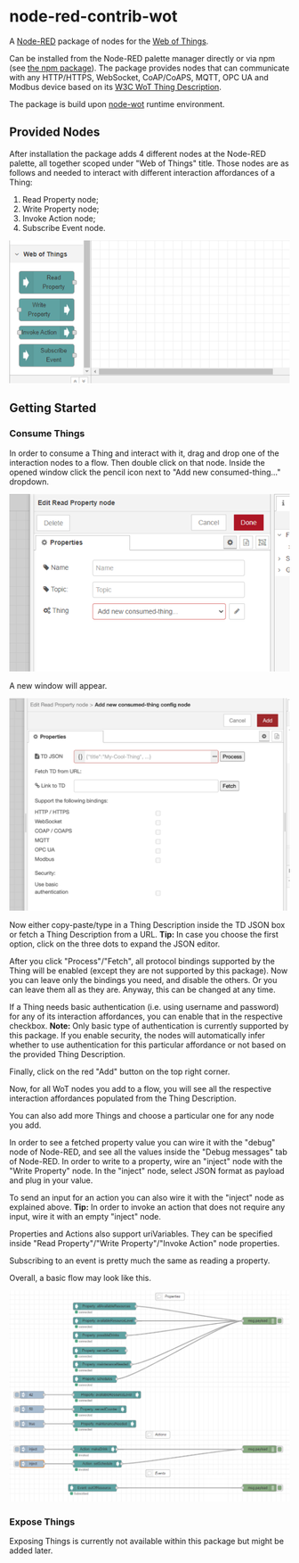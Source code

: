 # node-red-contrib-wot

A [Node-RED](https://nodered.org/) package of nodes for the [Web of Things](https://www.w3.org/WoT/).

Can be installed from the Node-RED palette manager directly or via npm (see [the npm package](https://www.npmjs.com/package/node-red-contrib-web-of-things)).
The package provides nodes that can communicate with any HTTP/HTTPS, WebSocket, CoAP/CoAPS, MQTT, OPC UA and Modbus device based on its [W3C WoT Thing Description](https://www.w3.org/TR/wot-thing-description/).

The package is build upon [node-wot](https://github.com/eclipse/thingweb.node-wot) runtime environment.

## Provided Nodes

After installation the package adds 4 different nodes at the Node-RED palette, all together scoped under "Web of Things" title.
Those nodes are as follows and needed to interact with different interaction affordances of a Thing:

1) Read Property node;
2) Write Property node;
3) Invoke Action node;
4) Subscribe Event node.

![WoT nodes](./screenshots/nodes.png)

## Getting Started

### Consume Things

In order to consume a Thing and interact with it, drag and drop one of the interaction nodes to a flow.
Then double click on that node.
Inside the opened window click the pencil icon next to "Add new consumed-thing..." dropdown.

![Add new consumed Thing](./screenshots/add-thing.png)

A new window will appear.

![Add Thing Description](./screenshots/add-td.png)

Now either copy-paste/type in a Thing Description inside the TD JSON box or fetch a Thing Description from a URL.
**Tip:** In case you choose the first option, click on the three dots to expand the JSON editor.

After you click "Process"/"Fetch", all protocol bindings supported by the Thing will be enabled (except they are not supported by this package).
Now you can leave only the bindings you need, and disable the others.
Or you can leave them all as they are.
Anyway, this can be changed at any time.

If a Thing needs basic authentication (i.e. using username and password) for any of its interaction affordances, you can enable that in the respective checkbox.
**Note:** Only basic type of authentication is currently supported by this package.
If you enable security, the nodes will automatically infer whether to use authentication for this particular affordance or not based on the provided Thing Description.

Finally, click on the red "Add" button on the top right corner.

Now, for all WoT nodes you add to a flow, you will see all the respective interaction affordances populated from the Thing Description.

You can also add more Things and choose a particular one for any node you add.

In order to see a fetched property value you can wire it with the "debug" node of Node-RED, and see all the values inside the "Debug messages" tab of Node-RED.
In order to write to a property, wire an "inject" node with the "Write Property" node.
In the "inject" node, select JSON format as payload and plug in your value.

To send an input for an action you can also wire it with the "inject" node as explained above.
**Tip:** In order to invoke an action that does not require any input, wire it with an empty "inject" node.

Properties and Actions also support uriVariables.
They can be specified inside "Read Property"/"Write Property"/"Invoke Action" node properties.

Subscribing to an event is pretty much the same as reading a property.

Overall, a basic flow may look like this.

![Flow Example](./screenshots/flow-example.png)

### Expose Things
Exposing Things is currently not available within this package but might be added later.
